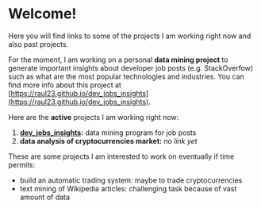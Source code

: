 # Welcome!

Here you will find links to some of the projects I am working right now and
also past projects.

For the moment, I am working on a personal **data mining project** to generate
important insights about developer job posts (e.g. StackOverfow) such as what are
the most popular technologies and industries. You can find more info about this
project at  [https://raul23.github.io/dev_jobs_insights](https://raul23.github.io/dev_jobs_insights).

Here are the **active** projects I am working right now:
1. **[dev_jobs_insights](https://raul23.github.io/dev_jobs_insights):** data mining
program for job posts
2. **data analysis of cryptocurrencies market:** *no link yet*

These are some projects I am interested to work on eventually if time permits:
- build an automatic trading system: maybe to trade cryptocurrencies
- text mining of Wikipedia articles: challenging task because of vast
amount of data

<!--Also, you can also check out my blog at TODO: add URL where I talk about 
anything programming related (though I focus more on machine 
learning/data mining in python) TODO: add as a note in the bottom-->
